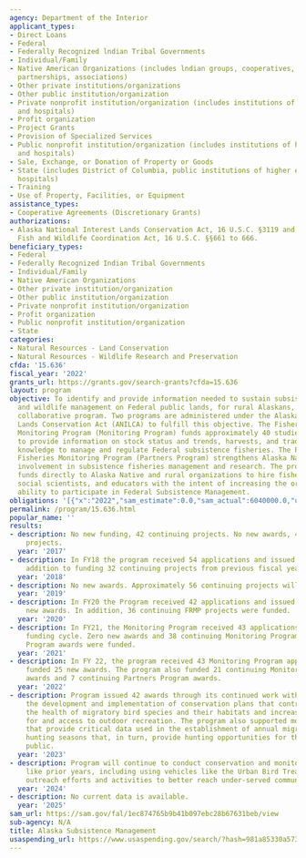 ```yaml
---
agency: Department of the Interior
applicant_types:
- Direct Loans
- Federal
- Federally Recognized lndian Tribal Governments
- Individual/Family
- Native American Organizations (includes lndian groups, cooperatives, corporations,
  partnerships, associations)
- Other private institutions/organizations
- Other public institution/organization
- Private nonprofit institution/organization (includes institutions of higher education
  and hospitals)
- Profit organization
- Project Grants
- Provision of Specialized Services
- Public nonprofit institution/organization (includes institutions of higher education
  and hospitals)
- Sale, Exchange, or Donation of Property or Goods
- State (includes District of Columbia, public institutions of higher education and
  hospitals)
- Training
- Use of Property, Facilities, or Equipment
assistance_types:
- Cooperative Agreements (Discretionary Grants)
authorizations:
- Alaska National Interest Lands Conservation Act, 16 U.S.C. §3119 and §3122; and
  Fish and Wildlife Coordination Act, 16 U.S.C. §§661 to 666.
beneficiary_types:
- Federal
- Federally Recognized Indian Tribal Governments
- Individual/Family
- Native American Organizations
- Other private institution/organization
- Other public institution/organization
- Private nonprofit institution/organization
- Profit organization
- Public nonprofit institution/organization
- State
categories:
- Natural Resources - Land Conservation
- Natural Resources - Wildlife Research and Preservation
cfda: '15.636'
fiscal_year: '2022'
grants_url: https://grants.gov/search-grants?cfda=15.636
layout: program
objective: To identify and provide information needed to sustain subsistence fisheries
  and wildlife management on Federal public lands, for rural Alaskans, through a multidisciplinary,
  collaborative program. Two programs are administered under the Alaska National Interest
  Lands Conservation Act (ANILCA) to fulfill this objective. The Fisheries Resource
  Monitoring Program (Monitoring Program) funds approximately 40 studies annually
  to provide information on stock status and trends, harvests, and traditional ecological
  knowledge to manage and regulate Federal subsistence fisheries. The Partners for
  Fisheries Monitoring Program (Partners Program) strengthens Alaska Native and rural
  involvement in subsistence fisheries management and research. The program provides
  funds directly to Alaska Native and rural organizations to hire fishery biologists,
  social scientists, and educators with the intent of increasing the organizations
  ability to participate in Federal Subsistence Management.
obligations: '[{"x":"2022","sam_estimate":0.0,"sam_actual":6040000.0,"usa_spending_actual":5203211.71},{"x":"2023","sam_estimate":4774998.0,"sam_actual":3300000.0,"usa_spending_actual":1964496.29},{"x":"2024","sam_estimate":2000000.0,"sam_actual":0.0,"usa_spending_actual":1934974.97}]'
permalink: /program/15.636.html
popular_name: ''
results:
- description: No new funding, 42 continuing projects. No new awards, 42 continuing
    projects.
  year: '2017'
- description: In FY18 the program received 54 applications and issued 23 awards in
    addition to funding 32 continuing projects from previous fiscal years.
  year: '2018'
- description: No new awards. Approximately 56 continuing projects will be funded.
  year: '2019'
- description: In FY20 the Program received 42 applications and issued twenty-one
    new awards. In addition, 36 continuing FRMP projects were funded.
  year: '2020'
- description: In FY21, the Monitoring Program received 43 applications for the FY22
    funding cycle. Zero new awards and 38 continuing Monitoring Program and Partners
    Program awards were funded.
  year: '2021'
- description: In FY 22, the program received 43 Monitoring Program applications and
    funded 25 new awards. The program also funded 21 continuing Monitoring Program
    awards and 7 continuing Partners Program awards.
  year: '2022'
- description: Program issued 42 awards through its continued work with partners in
    the development and implementation of conservation plans that contribute to improving
    the health of migratory bird species and their habitats and increasing opportunities
    for and access to outdoor recreation. The program also supported monitoring activities
    that provide critical data used in the establishment of annual migratory bird
    hunting seasons that, in turn, provide hunting opportunities for the American
    public.
  year: '2023'
- description: Program will continue to conduct conservation and monitoring activities
    like prior years, including using vehicles like the Urban Bird Treaty to expand
    outreach efforts and activities to better reach under-served communities.
  year: '2024'
- description: No current data is available.
  year: '2025'
sam_url: https://sam.gov/fal/1ec874765b9b41b097ebc28b67631beb/view
sub-agency: N/A
title: Alaska Subsistence Management
usaspending_url: https://www.usaspending.gov/search/?hash=981a85330a5736f3b51eef19e6edd0d3
---
```

